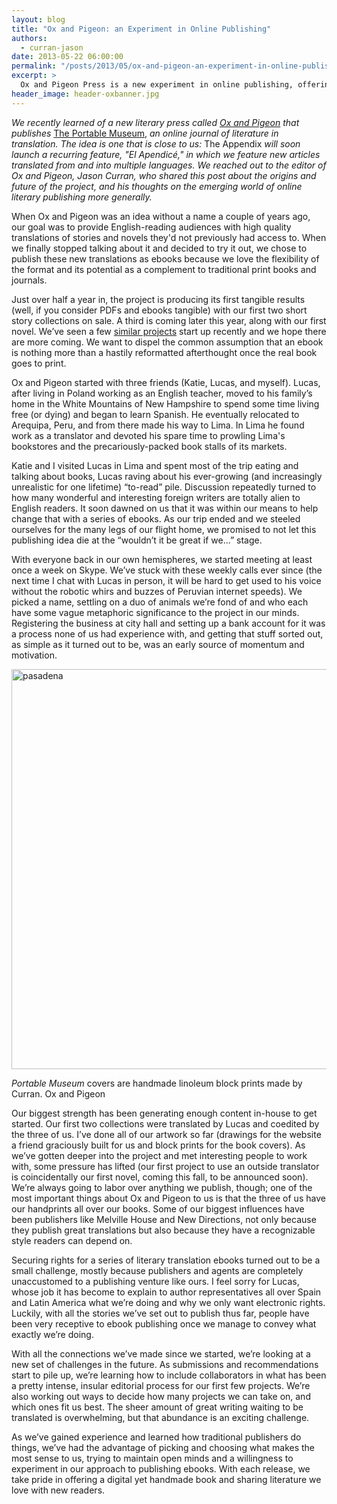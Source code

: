 ```yaml
---
layout: blog
title: "Ox and Pigeon: an Experiment in Online Publishing"
authors:
  - curran-jason
date: 2013-05-22 06:00:00
permalink: "/posts/2013/05/ox-and-pigeon-an-experiment-in-online-publishing"
excerpt: >
  Ox and Pigeon Press is a new experiment in online publishing, offering translated fiction as ebooks. We spoke with the editor, Jason Curran, who shared his thoughts on the future of ebooks as vehicles for literature.
header_image: header-oxbanner.jpg
---
```

*We recently learned of a new literary press called [Ox and Pigeon](http://oxandpigeon.com/about-us/) that publishes* [The Portable Museum](http://oxandpigeon.com/releases/), *an online journal of literature in translation. The idea is one that is close to us:* The Appendix *will soon launch a recurring feature, "El Apendicé," in which we feature new articles translated from and into multiple languages. We reached out to the editor of Ox and Pigeon, Jason Curran, who shared this post about the origins and future of the project, and his thoughts on the emerging world of online literary publishing more generally.* 

When Ox and Pigeon was an idea without a name a couple of years ago, our goal was to provide English-reading audiences with high quality translations of stories and novels they'd not previously had access to. When we finally stopped talking about it and decided to try it out, we chose to publish these new translations as ebooks because we love the flexibility of the format and its potential as a complement to traditional print books and journals.

Just over half a year in, the project is producing its first tangible results (well, if you consider PDFs and ebooks tangible) with our first two short story collections on sale. A third is coming later this year, along with our first novel. We’ve seen a few [similar projects](http://frischand.co/) start up recently and we hope there are more coming. We want to dispel the common assumption that an ebook is nothing more than a hastily reformatted afterthought once the real book goes to print.

Ox and Pigeon started with three friends (Katie, Lucas, and myself). Lucas, after living in Poland working as an English teacher, moved to his family’s home in the White Mountains of New Hampshire to spend some time living free (or dying) and began to learn Spanish. He eventually relocated to Arequipa, Peru, and from there made his way to Lima. In Lima he found work as a translator and devoted his spare time to prowling Lima's bookstores and the precariously-packed book stalls of its markets.

Katie and I visited Lucas in Lima and spent most of the trip eating and talking about books, Lucas raving about his ever-growing (and increasingly unrealistic for one lifetime) “to-read” pile. Discussion repeatedly turned to how many wonderful and interesting foreign writers are totally alien to English readers. It soon dawned on us that it was within our means to help change that with a series of ebooks. As our trip ended and we steeled ourselves for the many legs of our flight home, we promised to not let this publishing idea die at the “wouldn’t it be great if we...” stage.

With everyone back in our own hemispheres, we started meeting at least once a week on Skype. We’ve stuck with these weekly calls ever since (the next time I chat with Lucas in person, it will be hard to get used to his voice without the robotic whirs and buzzes of Peruvian internet speeds). We picked a name, settling on a duo of animals we’re fond of and who each have some vague metaphoric significance to the project in our minds. Registering the business at city hall and setting up a bank account for it was a process none of us had experience with, and getting that stuff sorted out, as simple as it turned out to be, was an early source of momentum and motivation.

<div class="inline-image"> 
    <a rel="lightbox" href=" http://s3.amazonaws.com/appendixjournal-images/images/attachments/000/000/389/large/curran1.jpg?1369157256"><img src=" http://s3.amazonaws.com/appendixjournal-images/images/attachments/000/000/389/medium/curran1.jpg?1369157256" width="640" alt="pasadena" /></a>
    <p class="caption"> <em>Portable Museum</em> covers are handmade linoleum block prints made by Curran.
        <span class="credit">Ox and Pigeon </span> 
    </p>
</div>

Our biggest strength has been generating enough content in-house to get started. Our first two collections were translated by Lucas and coedited by the three of us. I’ve done all of our artwork so far (drawings for the website a friend graciously built for us and block prints for the book covers). As we’ve gotten deeper into the project and met interesting people to work with, some pressure has lifted (our first project to use an outside translator is coincidentally our first novel, coming this fall, to be announced soon). We’re always going to labor over anything we publish, though; one of the most important things about Ox and Pigeon to us is that the three of us have our handprints all over our books. Some of our biggest influences have been publishers like Melville House and New Directions, not only because they publish great translations but also because they have a recognizable style readers can depend on.

Securing rights for a series of literary translation ebooks turned out to be a small challenge, mostly because publishers and agents are completely unaccustomed to a publishing venture like ours. I feel sorry for Lucas, whose job it has become to explain to author representatives all over Spain and Latin America what we’re doing and why we only want electronic rights. Luckily, with all the stories we’ve set out to publish thus far, people have been very receptive to ebook publishing once we manage to convey what exactly we’re doing.

With all the connections we’ve made since we started, we’re looking at a new set of challenges in the future. As submissions and recommendations start to pile up, we’re learning how to include collaborators in what has been a pretty intense, insular editorial process for our first few projects. We’re also working out ways to decide how many projects we can take on, and which ones fit us best. The sheer amount of great writing waiting to be translated is overwhelming, but that abundance is an exciting challenge.

As we’ve gained experience and learned how traditional publishers do things, we’ve had the advantage of picking and choosing what makes the most sense to us, trying to maintain open minds and a willingness to experiment in our approach to publishing ebooks. With each release, we take pride in offering a digital yet handmade book and sharing literature we love with new readers.